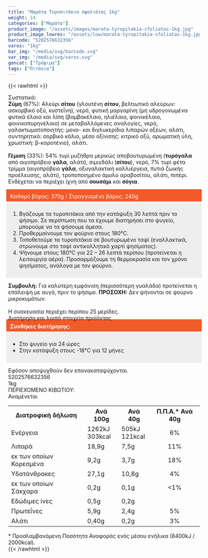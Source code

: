 ```yaml
---
title: "Μαράτα Τυροπιτάκια σφολιάτας 1kg"
weight: 14
categories: ["Μαράτα"]
product_image: "/assets/images/marata-tyropitakia-sfoliatas-1kg.jpg"
product_image_lowres: "/assets/low/marata-tyropitakia-sfoliatas-1kg.jpg"
barcode: "5202576632356"
varos: "1kg"
bar_img: "/media/svg/barcode.svg"
var_img: "/media/svg/varos.svg"
gencat: ["Τρόφιμα"]
tags: ["Πιτάκια"]
---
```

{{< rawhtml >}}

<div class="sload371"><div class="product"><div id="sistatika">Συστατικά:</div><div class="alltext"><b>Ζύμη</b> (67%): Αλεύρι <b>σίτου</b> (γλουτένη <b>σίτου</b>, βελτιωτικό αλεύρων: ασκορβικό οξύ, κυστεΐνη), νερό, φυτική μαργαρίνη {μη υδρογονωμένα φυτικά έλαια και λίπη (βαμβακέλαιο, ηλιέλαιο, φοινικέλαιο, φοινικοπυρηνέλαιο) σε μεταβαλλόμενες αναλογίες, νερό, γαλακτωματοποιητής: μονο- και διγλυκερίδια λιπαρών οξέων, αλάτι, συντηρητικό: σορβικό κάλιο, μέσο οξίνισης: κιτρικό οξύ, αρωματική ύλη, χρωστική: β-καροτένιο}, αλάτι.<br><br><b>Γέμιση</b> (33%): 54% τυρί μυζήθρα μερικώς αποβουτυρωμένη (<b>τυρόγαλα</b> από αιγοπρόβειο <b>γάλα</b>, αλάτι), σιμιγδάλι (<b>σίτου</b>), νερό, 7% τυρί φέτα τρίμμα (αιγοπρόβειο <b>γάλα</b>, οξυγαλακτική καλλιέργεια, πυτιά ζωικής προέλευσης, αλάτι), τροποποιημένο άμυλο αραβοσίτου, αλάτι, πιπέρι.<br>Ενδέχεται να περιέχει ίχνη από <b>σουσάμι</b> και <b>σόγια</b>.<br><br><div style="background:#f15a29;color:#fff;margin:-5px;padding:10px">Καθαρό βάρος: 370g / Στραγγισμένο βάρος: 240g</div><div style="background:#eee;margin:-5px;padding:10px"><ol style="text-align:left"><li>Βγάζουμε τα τυροπιτάκια από την κατάψυξη 30 λεπτά πριν το ψήσιμο. Σε περίπτωση που τα έχουμε διατηρήσει στο ψυγείο, μπορούμε να τα ψήσουμε άμεσα.</li><li>Προθερμαίνουμε τον φούρνο στους 180°C.</li><li>Τοποθετούμε τα τυροπιτάκια σε βουτυρωμένο ταψί (εναλλακτικά, στρώνουμε στο ταψί αντικολλητικό χαρτί ψησίματος).</li><li>Ψήνουμε στους 180°C για 22 – 26 λεπτά περίπου (προτείνεται η λειτουργία αέρα). Προσαρμόζουμε τη θερμοκρασία και τον χρόνο ψησίματος, ανάλογα με τον φούρνο.</li></ol></div><br><b>Συμβουλή:</b> Για καλύτερη εμφάνιση (περισσότερη γυαλάδα) προτείνεται η επάλειψη με αυγό, πριν το ψήσιμο. <b>ΠΡΟΣΟΧΗ:</b> Δεν ψήνονται σε φούρνο μικροκυμάτων.<br><br>Η συσκευασία περιέχει περίπου 25 μερίδες.<br></div><div id="loipa">Διατήρηση και λοιπά στοιχεία προϊόντος</div><div class="alltext"><div style="background:#f15a29;color:#fff;margin:-5px;padding:10px"><b>Συνθήκες διατήρησης:</b></div><div style="background:#eee;margin:-5px;padding:10px"><ul style="text-align:left"><li>Στο ψυγείο για 24 ώρες</li><li>Στην κατάψυξη στους -18°C για 12 μήνες</li></ul></div><br>Εφόσον αποψυχθούν δεν επανακαταψύχονται.</div><div id="barcode"><div id="barimage1"></div><span id="bartext">5202576632356</span></div><div id="varos"><div id="varosimage1"></div><span id="varostext">1kg</span></div><div id="kivotio">ΠΕΡΙΕΧΟΜΕΝΟ ΚΙΒΩΤΙΟΥ:<br>Αναμένεται</div><div class="tabout"><table id="diatable"><tbody><tr><th>Διατροφική δήλωση</th><th>Ανά 100g</th><th>Ανά 40g</th><th>Π.Π.Α.* Ανά 40g</th></tr><tr><td class="texr2">Ενέργεια</td><td class="texr">1262kJ<br>303kcal</td><td class="texr">505kJ<br>121kcal</td><td class="texr" style="text-align:center">6%</td></tr><tr><td class="texr2">Λιπαρά</td><td class="texr">18,9g</td><td class="texr">7,5g</td><td class="texr" style="text-align:center">11%</td></tr><tr><td class="gray">εκ των οποίων Κορεσµένα</td><td class="gray2">9,2g</td><td class="gray2">3,7g</td><td class="gray2" style="text-align:center">18%</td></tr><tr><td class="texr2">Yδατάνθρακες</td><td class="texr">27,1g</td><td class="texr">10,8g</td><td class="texr" style="text-align:center">4%</td></tr><tr><td class="gray">εκ των οποίων Σάκχαρα</td><td class="gray2">0,2g</td><td class="gray2">0,1g</td><td class="gray2" style="text-align:center">&lt;1%</td></tr><tr><td class="texr2">Eδώδιμες ίνες</td><td class="texr">0,5g</td><td class="texr">0,2g</td><td class="texr" style="text-align:center"></td></tr><tr><td class="texr2">Πρωτεΐνες</td><td class="texr">5,9g</td><td class="texr">2,4g</td><td class="texr" style="text-align:center">5%</td></tr><tr><td class="texr2">Αλάτι</td><td class="texr">0,40g</td><td class="texr">0,2g</td><td class="texr" style="text-align:center">3%</td></tr></tbody></table></div><div class="alltext">* Προσλαμβανόμενη Ποσότητα Αναφοράς ενός μέσου ενήλικα (8400kJ / 2000kcal).</div><div class="pimg"></div></div></div>
{{< /rawhtml >}}


